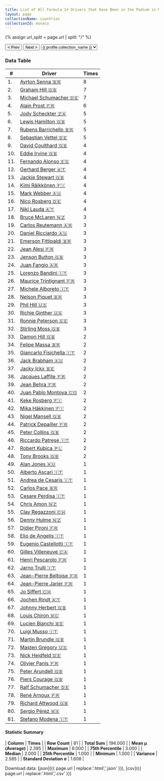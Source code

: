 ```yaml
---
title: List of All Formula 1® Drivers that Have Been in the Podium in Monaco by Number of Times
layout: page
collectionName: countries
collectionId: monaco
---
```


{% assign url_split = page.url | split: "/" %}
<div id="collection-navigation">
<button onclick="selector.options[selector.selectedIndex-1].value && (window.location = selector.options[selector.selectedIndex-1].value);">&lt; Prev</button>
<button onclick="selector.options[selector.selectedIndex+1].value && (window.location = selector.options[selector.selectedIndex+1].value);">Next &gt;</button>
<select id="selector" onchange="this.options[this.selectedIndex].value && (window.location = this.options[this.selectedIndex].value);">
  {% for collectionId in site.data[page.collectionName].refs %}
    {% if collectionId == page.collectionId %}
      {% assign selected = "selected" %}
    {% else %}
      {% assign selected = "" %}
    {% endif %}
    {% assign profile = site.data[page.collectionName][collectionId].profile %}
    <option value="/f1/{{ page.collectionName }}/{{ collectionId }}/{{ url_split[4] }}" {{ selected }}>{{ profile.collection_name }}</option>
  {% endfor %}
</select>
</div>

<canvas id="chart" width="400" height="180"></canvas>
<script>
var data = {
    "datasets": [
        {
            "backgroundColor": [
                "#9C8E8D",
                "#9C8E8D",
                "#9C8E8D",
                "#9C8E8D",
                "#9C8E8D",
                "#9C8E8D",
                "#9C8E8D",
                "#9C8E8D",
                "#9C8E8D",
                "#9C8E8D",
                "#9C8E8D",
                "#9C8E8D",
                "#9C8E8D",
                "#9C8E8D",
                "#9C8E8D",
                "#9C8E8D",
                "#9C8E8D",
                "#9C8E8D",
                "#9C8E8D",
                "#9C8E8D",
                "#9C8E8D",
                "#9C8E8D",
                "#9C8E8D",
                "#9C8E8D",
                "#9C8E8D",
                "#9C8E8D",
                "#9C8E8D",
                "#9C8E8D",
                "#9C8E8D",
                "#9C8E8D",
                "#9C8E8D",
                "#9C8E8D",
                "#9C8E8D",
                "#9C8E8D",
                "#9C8E8D",
                "#9C8E8D",
                "#9C8E8D",
                "#9C8E8D",
                "#9C8E8D",
                "#9C8E8D",
                "#9C8E8D",
                "#9C8E8D",
                "#9C8E8D",
                "#9C8E8D",
                "#9C8E8D",
                "#9C8E8D",
                "#9C8E8D",
                "#9C8E8D",
                "#9C8E8D",
                "#9C8E8D",
                "#9C8E8D",
                "#9C8E8D",
                "#9C8E8D",
                "#9C8E8D",
                "#9C8E8D",
                "#9C8E8D",
                "#9C8E8D",
                "#9C8E8D",
                "#9C8E8D",
                "#9C8E8D",
                "#9C8E8D",
                "#9C8E8D",
                "#9C8E8D",
                "#9C8E8D",
                "#9C8E8D",
                "#9C8E8D",
                "#9C8E8D",
                "#9C8E8D",
                "#9C8E8D",
                "#9C8E8D",
                "#9C8E8D",
                "#9C8E8D",
                "#9C8E8D",
                "#9C8E8D",
                "#9C8E8D",
                "#9C8E8D",
                "#9C8E8D",
                "#9C8E8D",
                "#9C8E8D",
                "#9C8E8D",
                "#9C8E8D"
            ],
            "borderColor": [
                "#1D181E",
                "#1D181E",
                "#1D181E",
                "#1D181E",
                "#1D181E",
                "#1D181E",
                "#1D181E",
                "#1D181E",
                "#1D181E",
                "#1D181E",
                "#1D181E",
                "#1D181E",
                "#1D181E",
                "#1D181E",
                "#1D181E",
                "#1D181E",
                "#1D181E",
                "#1D181E",
                "#1D181E",
                "#1D181E",
                "#1D181E",
                "#1D181E",
                "#1D181E",
                "#1D181E",
                "#1D181E",
                "#1D181E",
                "#1D181E",
                "#1D181E",
                "#1D181E",
                "#1D181E",
                "#1D181E",
                "#1D181E",
                "#1D181E",
                "#1D181E",
                "#1D181E",
                "#1D181E",
                "#1D181E",
                "#1D181E",
                "#1D181E",
                "#1D181E",
                "#1D181E",
                "#1D181E",
                "#1D181E",
                "#1D181E",
                "#1D181E",
                "#1D181E",
                "#1D181E",
                "#1D181E",
                "#1D181E",
                "#1D181E",
                "#1D181E",
                "#1D181E",
                "#1D181E",
                "#1D181E",
                "#1D181E",
                "#1D181E",
                "#1D181E",
                "#1D181E",
                "#1D181E",
                "#1D181E",
                "#1D181E",
                "#1D181E",
                "#1D181E",
                "#1D181E",
                "#1D181E",
                "#1D181E",
                "#1D181E",
                "#1D181E",
                "#1D181E",
                "#1D181E",
                "#1D181E",
                "#1D181E",
                "#1D181E",
                "#1D181E",
                "#1D181E",
                "#1D181E",
                "#1D181E",
                "#1D181E",
                "#1D181E",
                "#1D181E",
                "#1D181E"
            ],
            "borderWidth": 1,
            "data": [
                8.0,
                7.0,
                7.0,
                6.0,
                5.0,
                5.0,
                5.0,
                5.0,
                4.0,
                4.0,
                4.0,
                4.0,
                4.0,
                4.0,
                4.0,
                4.0,
                4.0,
                3.0,
                3.0,
                3.0,
                3.0,
                3.0,
                3.0,
                3.0,
                3.0,
                3.0,
                3.0,
                3.0,
                3.0,
                3.0,
                3.0,
                3.0,
                2.0,
                2.0,
                2.0,
                2.0,
                2.0,
                2.0,
                2.0,
                2.0,
                2.0,
                2.0,
                2.0,
                2.0,
                2.0,
                2.0,
                2.0,
                2.0,
                1.0,
                1.0,
                1.0,
                1.0,
                1.0,
                1.0,
                1.0,
                1.0,
                1.0,
                1.0,
                1.0,
                1.0,
                1.0,
                1.0,
                1.0,
                1.0,
                1.0,
                1.0,
                1.0,
                1.0,
                1.0,
                1.0,
                1.0,
                1.0,
                1.0,
                1.0,
                1.0,
                1.0,
                1.0,
                1.0,
                1.0,
                1.0,
                1.0
            ],
            "label": "Times"
        }
    ],
    "labels": [
        "Ayrton Senna",
        "Graham Hill",
        "Michael Schumacher",
        "Alain Prost",
        "Jody Scheckter",
        "Lewis Hamilton",
        "Rubens Barrichello",
        "Sebastian Vettel",
        "David Coulthard",
        "Eddie Irvine",
        "Fernando Alonso",
        "Gerhard Berger",
        "Jackie Stewart",
        "Kimi Räikkönen",
        "Mark Webber",
        "Nico Rosberg",
        "Niki Lauda",
        "Bruce McLaren",
        "Carlos Reutemann",
        "Daniel Ricciardo",
        "Emerson Fittipaldi",
        "Jean Alesi",
        "Jenson Button",
        "Juan Fangio",
        "Lorenzo Bandini",
        "Maurice Trintignant",
        "Michele Alboreto",
        "Nelson Piquet",
        "Phil Hill",
        "Richie Ginther",
        "Ronnie Peterson",
        "Stirling Moss",
        "Damon Hill",
        "Felipe Massa",
        "Giancarlo Fisichella",
        "Jack Brabham",
        "Jacky Ickx",
        "Jacques Laffite",
        "Jean Behra",
        "Juan Pablo Montoya",
        "Keke Rosberg",
        "Mika Häkkinen",
        "Nigel Mansell",
        "Patrick Depailler",
        "Peter Collins",
        "Riccardo Patrese",
        "Robert Kubica",
        "Tony Brooks",
        "Alan Jones",
        "Alberto Ascari",
        "Andrea de Cesaris",
        "Carlos Pace",
        "Cesare Perdisa",
        "Chris Amon",
        "Clay Regazzoni",
        "Denny Hulme",
        "Didier Pironi",
        "Elio de Angelis",
        "Eugenio Castellotti",
        "Gilles Villeneuve",
        "Henri Pescarolo",
        "Jarno Trulli",
        "Jean-Pierre Beltoise",
        "Jean-Pierre Jarier",
        "Jo Siffert",
        "Jochen Rindt",
        "Johnny Herbert",
        "Louis Chiron",
        "Lucien Bianchi",
        "Luigi Musso",
        "Martin Brundle",
        "Masten Gregory",
        "Nick Heidfeld",
        "Olivier Panis",
        "Peter Arundell",
        "Piers Courage",
        "Ralf Schumacher",
        "René Arnoux",
        "Richard Attwood",
        "Sergio Pérez",
        "Stefano Modena"
    ]
};
var options = {
  legend: {
    display: false
  },
  scales: {
    xAxes: [{
      ticks: {
        beginAtZero: true,
        maxRotation: 180,
        display: window.innerWidth > 800
      }
    }],
    yAxes: [{
      ticks: {
        beginAtZero: true
      }
    }]
  },
  onResize: function(chart, size) {
    chart.options.scales.xAxes[0].ticks.display = size.width > 800;
  }
};
var chart = new Chart("chart", {
    data: data,
    type: 'bar',
    options: options
});
</script>



### Data Table

| # | Driver | Times |
|--|--|--|
| 1. | [Ayrton Senna 🇧🇷](/f1/drivers/senna) | 8 |
| 2. | [Graham Hill 🇬🇧](/f1/drivers/hill) | 7 |
| 3. | [Michael Schumacher 🇩🇪](/f1/drivers/michael_schumacher) | 7 |
| 4. | [Alain Prost 🇫🇷](/f1/drivers/prost) | 6 |
| 5. | [Jody Scheckter 🇿🇦](/f1/drivers/scheckter) | 5 |
| 6. | [Lewis Hamilton 🇬🇧](/f1/drivers/hamilton) | 5 |
| 7. | [Rubens Barrichello 🇧🇷](/f1/drivers/barrichello) | 5 |
| 8. | [Sebastian Vettel 🇩🇪](/f1/drivers/vettel) | 5 |
| 9. | [David Coulthard 🇬🇧](/f1/drivers/coulthard) | 4 |
| 10. | [Eddie Irvine 🇬🇧](/f1/drivers/irvine) | 4 |
| 11. | [Fernando Alonso 🇪🇸](/f1/drivers/alonso) | 4 |
| 12. | [Gerhard Berger 🇦🇹](/f1/drivers/berger) | 4 |
| 13. | [Jackie Stewart 🇬🇧](/f1/drivers/stewart) | 4 |
| 14. | [Kimi Räikkönen 🇫🇮](/f1/drivers/raikkonen) | 4 |
| 15. | [Mark Webber 🇦🇺](/f1/drivers/webber) | 4 |
| 16. | [Nico Rosberg 🇩🇪](/f1/drivers/rosberg) | 4 |
| 17. | [Niki Lauda 🇦🇹](/f1/drivers/lauda) | 4 |
| 18. | [Bruce McLaren 🇳🇿](/f1/drivers/mclaren) | 3 |
| 19. | [Carlos Reutemann 🇦🇷](/f1/drivers/reutemann) | 3 |
| 20. | [Daniel Ricciardo 🇦🇺](/f1/drivers/ricciardo) | 3 |
| 21. | [Emerson Fittipaldi 🇧🇷](/f1/drivers/emerson_fittipaldi) | 3 |
| 22. | [Jean Alesi 🇫🇷](/f1/drivers/alesi) | 3 |
| 23. | [Jenson Button 🇬🇧](/f1/drivers/button) | 3 |
| 24. | [Juan Fangio 🇦🇷](/f1/drivers/fangio) | 3 |
| 25. | [Lorenzo Bandini 🇮🇹](/f1/drivers/bandini) | 3 |
| 26. | [Maurice Trintignant 🇫🇷](/f1/drivers/trintignant) | 3 |
| 27. | [Michele Alboreto 🇮🇹](/f1/drivers/alboreto) | 3 |
| 28. | [Nelson Piquet 🇧🇷](/f1/drivers/piquet) | 3 |
| 29. | [Phil Hill 🇺🇸](/f1/drivers/phil_hill) | 3 |
| 30. | [Richie Ginther 🇺🇸](/f1/drivers/ginther) | 3 |
| 31. | [Ronnie Peterson 🇸🇪](/f1/drivers/peterson) | 3 |
| 32. | [Stirling Moss 🇬🇧](/f1/drivers/moss) | 3 |
| 33. | [Damon Hill 🇬🇧](/f1/drivers/damon_hill) | 2 |
| 34. | [Felipe Massa 🇧🇷](/f1/drivers/massa) | 2 |
| 35. | [Giancarlo Fisichella 🇮🇹](/f1/drivers/fisichella) | 2 |
| 36. | [Jack Brabham 🇦🇺](/f1/drivers/jack_brabham) | 2 |
| 37. | [Jacky Ickx 🇧🇪](/f1/drivers/ickx) | 2 |
| 38. | [Jacques Laffite 🇫🇷](/f1/drivers/laffite) | 2 |
| 39. | [Jean Behra 🇫🇷](/f1/drivers/behra) | 2 |
| 40. | [Juan Pablo Montoya 🇨🇴](/f1/drivers/montoya) | 2 |
| 41. | [Keke Rosberg 🇫🇮](/f1/drivers/keke_rosberg) | 2 |
| 42. | [Mika Häkkinen 🇫🇮](/f1/drivers/hakkinen) | 2 |
| 43. | [Nigel Mansell 🇬🇧](/f1/drivers/mansell) | 2 |
| 44. | [Patrick Depailler 🇫🇷](/f1/drivers/depailler) | 2 |
| 45. | [Peter Collins 🇬🇧](/f1/drivers/collins) | 2 |
| 46. | [Riccardo Patrese 🇮🇹](/f1/drivers/patrese) | 2 |
| 47. | [Robert Kubica 🇵🇱](/f1/drivers/kubica) | 2 |
| 48. | [Tony Brooks 🇬🇧](/f1/drivers/brooks) | 2 |
| 49. | [Alan Jones 🇦🇺](/f1/drivers/jones) | 1 |
| 50. | [Alberto Ascari 🇮🇹](/f1/drivers/ascari) | 1 |
| 51. | [Andrea de Cesaris 🇮🇹](/f1/drivers/cesaris) | 1 |
| 52. | [Carlos Pace 🇧🇷](/f1/drivers/pace) | 1 |
| 53. | [Cesare Perdisa 🇮🇹](/f1/drivers/perdisa) | 1 |
| 54. | [Chris Amon 🇳🇿](/f1/drivers/amon) | 1 |
| 55. | [Clay Regazzoni 🇨🇭](/f1/drivers/regazzoni) | 1 |
| 56. | [Denny Hulme 🇳🇿](/f1/drivers/hulme) | 1 |
| 57. | [Didier Pironi 🇫🇷](/f1/drivers/pironi) | 1 |
| 58. | [Elio de Angelis 🇮🇹](/f1/drivers/angelis) | 1 |
| 59. | [Eugenio Castellotti 🇮🇹](/f1/drivers/castellotti) | 1 |
| 60. | [Gilles Villeneuve 🇨🇦](/f1/drivers/gilles_villeneuve) | 1 |
| 61. | [Henri Pescarolo 🇫🇷](/f1/drivers/pescarolo) | 1 |
| 62. | [Jarno Trulli 🇮🇹](/f1/drivers/trulli) | 1 |
| 63. | [Jean-Pierre Beltoise 🇫🇷](/f1/drivers/beltoise) | 1 |
| 64. | [Jean-Pierre Jarier 🇫🇷](/f1/drivers/jarier) | 1 |
| 65. | [Jo Siffert 🇨🇭](/f1/drivers/siffert) | 1 |
| 66. | [Jochen Rindt 🇦🇹](/f1/drivers/rindt) | 1 |
| 67. | [Johnny Herbert 🇬🇧](/f1/drivers/herbert) | 1 |
| 68. | [Louis Chiron 🇲🇨](/f1/drivers/chiron) | 1 |
| 69. | [Lucien Bianchi 🇧🇪](/f1/drivers/bianchi) | 1 |
| 70. | [Luigi Musso 🇮🇹](/f1/drivers/musso) | 1 |
| 71. | [Martin Brundle 🇬🇧](/f1/drivers/brundle) | 1 |
| 72. | [Masten Gregory 🇺🇸](/f1/drivers/gregory) | 1 |
| 73. | [Nick Heidfeld 🇩🇪](/f1/drivers/heidfeld) | 1 |
| 74. | [Olivier Panis 🇫🇷](/f1/drivers/panis) | 1 |
| 75. | [Peter Arundell 🇬🇧](/f1/drivers/arundell) | 1 |
| 76. | [Piers Courage 🇬🇧](/f1/drivers/courage) | 1 |
| 77. | [Ralf Schumacher 🇩🇪](/f1/drivers/ralf_schumacher) | 1 |
| 78. | [René Arnoux 🇫🇷](/f1/drivers/arnoux) | 1 |
| 79. | [Richard Attwood 🇬🇧](/f1/drivers/attwood) | 1 |
| 80. | [Sergio Pérez 🇲🇽](/f1/drivers/perez) | 1 |
| 81. | [Stefano Modena 🇮🇹](/f1/drivers/modena) | 1 |

#### Statistic Summary

| **Column** | **Times** |
| **Row Count** | 81 |
| **Total Sum** | 194.000 |
| **Mean μ (Average)** | 2.395 |
| **Maximum** | 8.000 |
| **75th Percentile** | 3.000 |
| **Median** | 2.000 |
| **25th Percentile** | 1.000 |
| **Minimum** | 1.000 |
| **Variance** | 2.585 |
| **Standard Deviation σ** | 1.608 |

Download data: [json]({{ page.url | replace:'.html','.json' }}), [csv]({{ page.url | replace:'.html','.csv' }})
